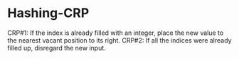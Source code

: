 # Hashing-CRP

CRP#1: If the index is already filled with an integer, place the new value to the nearest vacant position to its right.
CRP#2: If all the indices were already filled up, disregard the new input.
